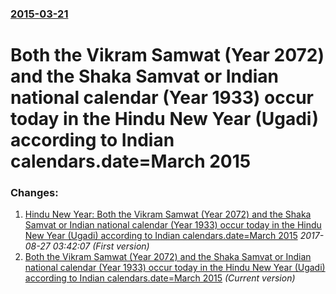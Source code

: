 ### [2015-03-21](/news/2015/03/21/index.md)

# Both the Vikram Samwat (Year 2072) and the Shaka Samvat or Indian national calendar (Year 1933) occur today in the Hindu New Year (Ugadi) according to Indian calendars.date=March 2015




### Changes:

1. [Hindu New Year: Both the Vikram Samwat (Year 2072) and the Shaka Samvat or Indian national calendar (Year 1933) occur today in the Hindu New Year (Ugadi) according to Indian calendars.date=March 2015](/news/2015/03/21/hindu-new-year-both-the-vikram-samwat-year-2072-and-the-shaka-samvat-or-indian-national-calendar-year-1933-occur-today-in-the-hindu-new.md) _2017-08-27 03:42:07 (First version)_
1. [Both the Vikram Samwat (Year 2072) and the Shaka Samvat or Indian national calendar (Year 1933) occur today in the Hindu New Year (Ugadi) according to Indian calendars.date=March 2015](/news/2015/03/21/both-the-vikram-samwat-year-2072-and-the-shaka-samvat-or-indian-national-calendar-year-1933-occur-today-in-the-hindu-new-year-ugadi-ac.md) _(Current version)_
